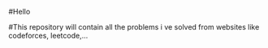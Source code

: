 #Hello


#This repository will contain all the problems i ve solved from websites like codeforces, leetcode,...
